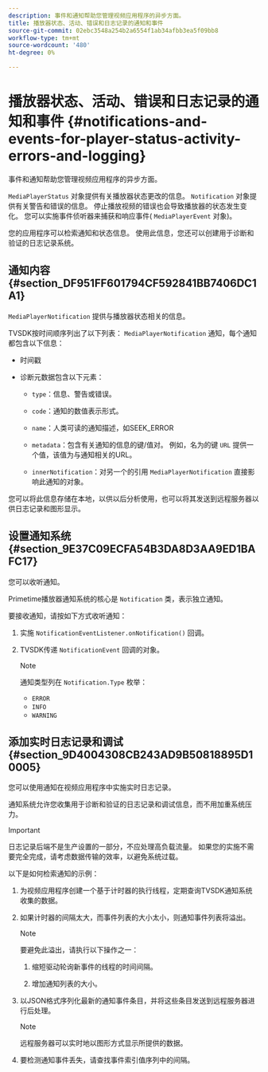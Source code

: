 ```yaml
---
description: 事件和通知帮助您管理视频应用程序的异步方面。
title: 播放器状态、活动、错误和日志记录的通知和事件
source-git-commit: 02ebc3548a254b2a6554f1ab34afbb3ea5f09bb8
workflow-type: tm+mt
source-wordcount: '480'
ht-degree: 0%

---
```


# 播放器状态、活动、错误和日志记录的通知和事件 {#notifications-and-events-for-player-status-activity-errors-and-logging}

事件和通知帮助您管理视频应用程序的异步方面。

`MediaPlayerStatus` 对象提供有关播放器状态更改的信息。 `Notification` 对象提供有关警告和错误的信息。 停止播放视频的错误也会导致播放器的状态发生变化。 您可以实施事件侦听器来捕获和响应事件( `MediaPlayerEvent` 对象)。

您的应用程序可以检索通知和状态信息。 使用此信息，您还可以创建用于诊断和验证的日志记录系统。

## 通知内容 {#section_DF951FF601794CF592841BB7406DC1A1}

`MediaPlayerNotification` 提供与播放器状态相关的信息。

TVSDK按时间顺序列出了以下列表： `MediaPlayerNotification` 通知，每个通知都包含以下信息：

* 时间戳
* 诊断元数据包含以下元素：

   * `type`：信息、警告或错误。
   * `code`：通知的数值表示形式。
   * `name`：人类可读的通知描述，如SEEK_ERROR
   * `metadata`：包含有关通知的信息的键/值对。 例如，名为的键 `URL` 提供一个值，该值为与通知相关的URL。

   * `innerNotification`：对另一个的引用 `MediaPlayerNotification` 直接影响此通知的对象。

您可以将此信息存储在本地，以供以后分析使用，也可以将其发送到远程服务器以供日志记录和图形显示。

## 设置通知系统 {#section_9E37C09ECFA54B3DA8D3AA9ED1BAFC17}

您可以收听通知。

Primetime播放器通知系统的核心是 `Notification` 类，表示独立通知。

要接收通知，请按如下方式收听通知：

1. 实施 `NotificationEventListener.onNotification()` 回调。
1. TVSDK传递 `NotificationEvent` 回调的对象。

   >[!NOTE]
   >
   >通知类型列在 `Notification.Type` 枚举：

   * `ERROR`
   * `INFO`
   * `WARNING`

## 添加实时日志记录和调试 {#section_9D4004308CB243AD9B50818895D10005}

您可以使用通知在视频应用程序中实施实时日志记录。

通知系统允许您收集用于诊断和验证的日志记录和调试信息，而不用加重系统压力。

>[!IMPORTANT]
>
>日志记录后端不是生产设置的一部分，不应处理高负载流量。 如果您的实施不需要完全完成，请考虑数据传输的效率，以避免系统过载。

以下是如何检索通知的示例：

1. 为视频应用程序创建一个基于计时器的执行线程，定期查询TVSDK通知系统收集的数据。
1. 如果计时器的间隔太大，而事件列表的大小太小，则通知事件列表将溢出。

   >[!NOTE]
   >
   >要避免此溢出，请执行以下操作之一：
   >
   >1. 缩短驱动轮询新事件的线程的时间间隔。
   >
   >1. 增加通知列表的大小。

1. 以JSON格式序列化最新的通知事件条目，并将这些条目发送到远程服务器进行后处理。

   >[!NOTE]
   >
   >远程服务器可以实时地以图形方式显示所提供的数据。

1. 要检测通知事件丢失，请查找事件索引值序列中的间隔。
